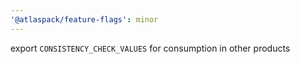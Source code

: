 ```yaml
---
'@atlaspack/feature-flags': minor
---
```


export `CONSISTENCY_CHECK_VALUES` for consumption in other products
